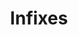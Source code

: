 ---
types: "word"

title: "Infixes"

categories: ['']

tags: ['Infixes']

arabic: ['اللاحم']

publishers: ['خوارزميات الذكاء الاصطناعي في تحليل النص العربي']

types: "word"

slug: ""
---